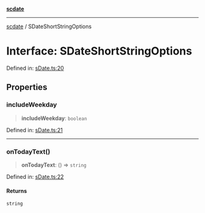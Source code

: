[**scdate**](../README.md)

---

[scdate](../README.md) / SDateShortStringOptions

# Interface: SDateShortStringOptions

Defined in: [sDate.ts:20](https://github.com/ericvera/scdate/blob/main/src/sDate.ts#L20)

## Properties

### includeWeekday

> **includeWeekday**: `boolean`

Defined in: [sDate.ts:21](https://github.com/ericvera/scdate/blob/main/src/sDate.ts#L21)

---

### onTodayText()

> **onTodayText**: () => `string`

Defined in: [sDate.ts:22](https://github.com/ericvera/scdate/blob/main/src/sDate.ts#L22)

#### Returns

`string`
